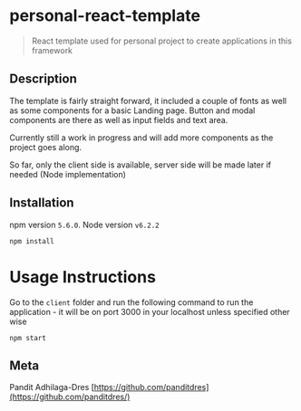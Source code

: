 
# personal-react-template
> React template used for personal project to create applications in this framework

## Description

The template is fairly straight forward, it included a couple of fonts as well as some components for a basic Landing page. Button and modal components are there as well as input fields and text area. 

Currently still a work in progress and will add more components as the project goes along.

So far, only the client side is available, server side will be made later if needed (Node implementation)

## Installation

npm version `5.6.0`. Node version `v6.2.2`

```
npm install
```
# Usage Instructions

Go to the `client` folder and run the following command to run the application - it will be on port 3000 in your localhost unless specified other wise

```
npm start
```

## Meta

Pandit Adhilaga-Dres
[https://github.com/panditdres](https://github.com/panditdres/)

